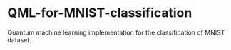 # QML-for-MNIST-classification
Quantum machine learning implementation for the classification of MNIST dataset.
